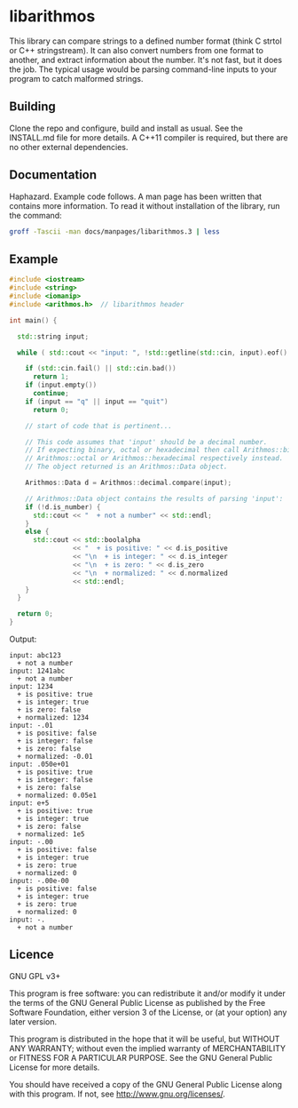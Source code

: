 # libarithmos

This library can compare strings to a defined number format (think C strtol or C++ stringstream). It can also convert numbers from one format to another, and extract information about the number. It's not fast, but it does the job. The typical usage would be parsing command-line inputs to your program to catch malformed strings.

## Building

Clone the repo and configure, build and install as usual. See the INSTALL.md file for more details. A C++11 compiler is required, but there are no other external dependencies.

## Documentation

Haphazard. Example code follows. A man page has been written that contains more information. To read it without installation of the library, run the command:

```sh
groff -Tascii -man docs/manpages/libarithmos.3 | less
```

## Example

```c++
#include <iostream>
#include <string>
#include <iomanip>
#include <arithmos.h>  // libarithmos header

int main() {

  std::string input;

  while ( std::cout << "input: ", !std::getline(std::cin, input).eof() ) {

    if (std::cin.fail() || std::cin.bad())
      return 1;
    if (input.empty())
      continue;
    if (input == "q" || input == "quit")
      return 0;

    // start of code that is pertinent...

    // This code assumes that 'input' should be a decimal number.
	// If expecting binary, octal or hexadecimal then call Arithmos::binary,
	// Arithmos::octal or Arithmos::hexadecimal respectively instead.
    // The object returned is an Arithmos::Data object.

    Arithmos::Data d = Arithmos::decimal.compare(input);

    // Arithmos::Data object contains the results of parsing 'input':
    if (!d.is_number) {
      std::cout << "  + not a number" << std::endl;
    }
    else {
      std::cout << std::boolalpha
                << "  + is positive: " << d.is_positive
                << "\n  + is integer: " << d.is_integer
                << "\n  + is zero: " << d.is_zero
                << "\n  + normalized: " << d.normalized
                << std::endl;
    }
  }

  return 0;
}
```

Output:

```
input: abc123
  + not a number
input: 1241abc
  + not a number
input: 1234
  + is positive: true
  + is integer: true
  + is zero: false
  + normalized: 1234
input: -.01
  + is positive: false
  + is integer: false
  + is zero: false
  + normalized: -0.01
input: .050e+01
  + is positive: true
  + is integer: false
  + is zero: false
  + normalized: 0.05e1
input: e+5
  + is positive: true
  + is integer: true
  + is zero: false
  + normalized: 1e5
input: -.00
  + is positive: false
  + is integer: true
  + is zero: true
  + normalized: 0
input: -.00e-00
  + is positive: false
  + is integer: true
  + is zero: true
  + normalized: 0
input: -. 
  + not a number
```

## Licence

GNU GPL v3+

This program is free software: you can redistribute it and/or modify
it under the terms of the GNU General Public License as published by
the Free Software Foundation, either version 3 of the License, or
(at your option) any later version.

This program is distributed in the hope that it will be useful,
but WITHOUT ANY WARRANTY; without even the implied warranty of
MERCHANTABILITY or FITNESS FOR A PARTICULAR PURPOSE.  See the
GNU General Public License for more details.

You should have received a copy of the GNU General Public License
along with this program.  If not, see <http://www.gnu.org/licenses/>.

